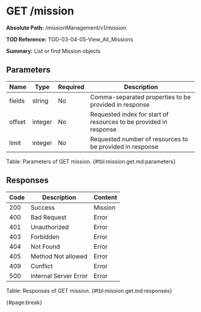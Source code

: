 <!--
    ATTENTION: This file was generated via gradle!
               Do NOT manually edit this file! Any such changes will be overwritten!
-->

# GET /mission

**Absolute Path:** /missionManagement/v1/mission

**TOD Reference:** TOD-03-04-05-View_All_Missions

**Summary:** List or find Mission objects

## Parameters

| Name | Type | Required | Description |
| ------ | ------ | --- | ------------ |
| fields | string | No | Comma-separated properties to be provided in response |
| offset | integer | No | Requested index for start of resources to be provided in response |
| limit | integer | No | Requested number of resources to be provided in response |

Table: Parameters of GET mission. {#tbl:mission.get.md:parameters}

## Responses

| Code | Description | Content |
|------|-------------|---------|
| 200 | Success | Mission |
| 400 | Bad Request | Error |
| 401 | Unauthorized | Error |
| 403 | Forbidden | Error |
| 404 | Not Found | Error |
| 405 | Method Not allowed | Error |
| 409 | Conflict | Error |
| 500 | Internal Server Error | Error |

Table: Responses of GET mission. {#tbl:mission.get.md:responses}

{#page:break}
